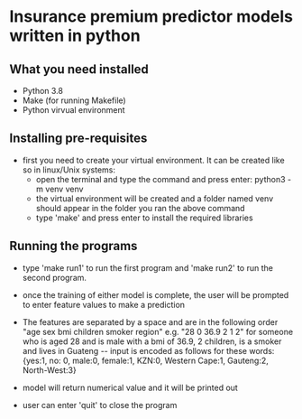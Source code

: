 # Insurance premium predictor models written in python

## What you need installed
 - Python 3.8
 - Make (for running Makefile)
 - Python virvual environment
 
 ## Installing pre-requisites
  - first you need to create your virtual environment. It can be created like so in linux/Unix systems:
    - open the terminal and type the command and press enter: python3 -m venv venv
    - the virtual environment will be created and a folder named venv should appear in the folder you ran the above command
    - type  'make' and press enter to install the required libraries

## Running the programs
 - type 'make run1'  to run the first program and 'make run2' to run the second program.
 - once the training of either model is complete, the user will be prompted to enter feature values to make a prediction
 - The features are separated by a space and are in the following order "age sex bmi children smoker region" e.g. "28 0 36.9 2 1 2" for someone who is aged 28  and is male with a bmi of 36.9, 2 children, is a smoker and lives in Guateng
   -- input is encoded as follows for these words: {yes:1, no: 0, male:0, female:1, KZN:0, Western Cape:1, Gauteng:2, North-West:3}
 
 - model will return numerical value and it will be printed out
 - user can enter 'quit' to close the program


